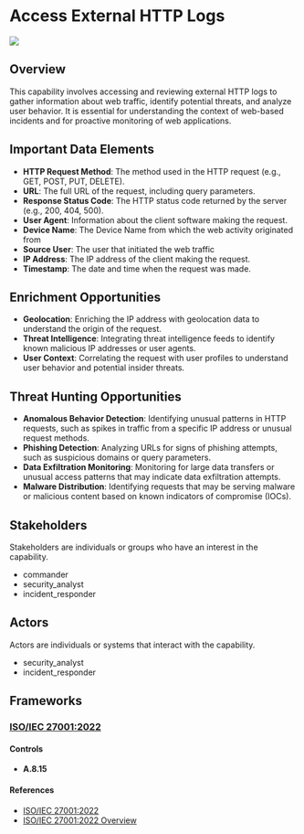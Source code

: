 # Access External HTTP Logs

![](https://img.shields.io/badge/P0001-preparation-white)

## Overview

This capability involves accessing and reviewing external HTTP logs to gather information about web traffic, identify potential threats, and analyze user behavior. It is essential for understanding the context of web-based incidents and for proactive monitoring of web applications.  

## Important Data Elements
- **HTTP Request Method**: The method used in the HTTP request (e.g., GET, POST, PUT, DELETE).
- **URL**: The full URL of the request, including query parameters.
- **Response Status Code**: The HTTP status code returned by the server (e.g., 200, 404, 500).
- **User Agent**: Information about the client software making the request.
- **Device Name**: The Device Name from which the web activity originated from
- **Source User**: The user that initiated the web traffic
- **IP Address**: The IP address of the client making the request.
- **Timestamp**: The date and time when the request was made.

## Enrichment Opportunities
- **Geolocation**: Enriching the IP address with geolocation data to understand the origin of the request.
- **Threat Intelligence**: Integrating threat intelligence feeds to identify known malicious IP addresses or user agents.
- **User Context**: Correlating the request with user profiles to understand user behavior and potential insider threats.

## Threat Hunting Opportunities
- **Anomalous Behavior Detection**: Identifying unusual patterns in HTTP requests, such as spikes in traffic from a specific IP address or unusual request methods.
- **Phishing Detection**: Analyzing URLs for signs of phishing attempts, such as suspicious domains or query parameters.
- **Data Exfiltration Monitoring**: Monitoring for large data transfers or unusual access patterns that may indicate data exfiltration attempts.
- **Malware Distribution**: Identifying requests that may be serving malware or malicious content based on known indicators of compromise (IOCs).

## Stakeholders
Stakeholders are individuals or groups who have an interest in the capability.

- commander
- security_analyst
- incident_responder

## Actors
Actors are individuals or systems that interact with the capability.

- security_analyst
- incident_responder

## Frameworks
### [ISO/IEC 27001:2022](../frameworks/F0002.md)

#### Controls

- **A.8.15** 

#### References

- [ISO/IEC 27001:2022](https://www.iso.org/standard/82875.html)
- [ISO/IEC 27001:2022 Overview](https://www.iso.org/isoiec-27001-information-security.html)